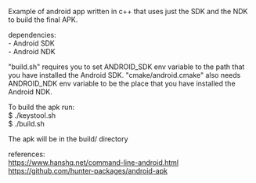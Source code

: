 Example of android app written in c++ that uses just the SDK and the NDK to build the final APK.

dependencies:  
    - Android SDK  
    - Android NDK  

"build.sh" requires you to set ANDROID_SDK env variable to the path that you have installed the Android SDK. "cmake/android.cmake" also needs ANDROID_NDK env variable to be the place that you have installed the Android NDK.

To build the apk run:  
$ ./keystool.sh  
$ ./build.sh

The apk will be in the build/ directory

references:  
https://www.hanshq.net/command-line-android.html  
https://github.com/hunter-packages/android-apk